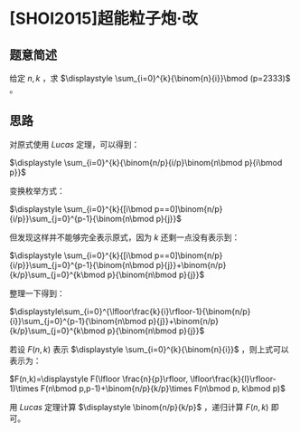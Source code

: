 # [SHOI2015]超能粒子炮·改

## 题意简述

给定 $n,k$ ，求 $\displaystyle \sum_{i=0}^{k}{\binom{n}{i}}\bmod (p=2333)$ 。

## 思路

对原式使用 $Lucas$ 定理，可以得到：

$\displaystyle \sum_{i=0}^{k}{\binom{n/p}{i/p}\binom{n\bmod p}{i\bmod p}}$

变换枚举方式：

$\displaystyle \sum_{i=0}^{k}{[i\bmod p==0]\binom{n/p}{i/p}}\sum_{j=0}^{p-1}{\binom{n\bmod p}{j}}$

但发现这样并不能够完全表示原式，因为 $k$ 还剩一点没有表示到：

$\displaystyle \sum_{i=0}^{k}{[i\bmod p==0]\binom{n/p}{i/p}}\sum_{j=0}^{p-1}{\binom{n\bmod p}{j}}+\binom{n/p}{k/p}\sum_{j=0}^{k\bmod p}{\binom{n\bmod p}{j}}$

整理一下得到：

$\displaystyle\sum_{i=0}^{\lfloor\frac{k}{i}\rfloor-1}{\binom{n/p}{i}}\sum_{j=0}^{p-1}{\binom{n\bmod p}{j}}+\binom{n/p}{k/p}\sum_{j=0}^{k\bmod p}{\binom{n\bmod p}{j}}$

若设 $F(n, k)$ 表示 $\displaystyle \sum_{i=0}^{k}{\binom{n}{i}}$ ，则上式可以表示为：

$F(n,k)=\displaystyle F(\lfloor \frac{n}{p}\rfloor, \lfloor\frac{k}{l}\rfloor-1)\times F(n\bmod p,p-1)+\binom{n/p}{k/p}\times F(n\bmod p, k\bmod p)$

用 $Lucas$ 定理计算 $\displaystyle \binom{n/p}{k/p}$ ，递归计算 $F(n,k)$ 即可。

 
